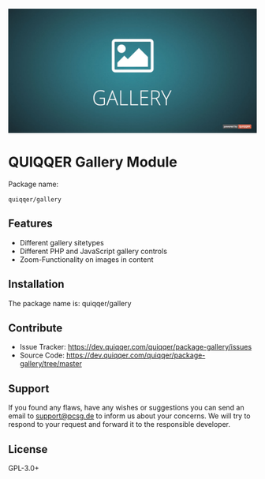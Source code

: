 ![QUIQQER Gallery](bin/images/Readme.jpg)

QUIQQER Gallery Module
========
Package name:

    quiqqer/gallery


Features
--------
- Different gallery sitetypes
- Different PHP and JavaScript gallery controls
- Zoom-Functionality on images in content

Installation
------------
The package name is: quiqqer/gallery


Contribute
----------
- Issue Tracker: https://dev.quiqqer.com/quiqqer/package-gallery/issues
- Source Code: https://dev.quiqqer.com/quiqqer/package-gallery/tree/master


Support
-------
If you found any flaws, have any wishes or suggestions you can send an email
to [support@pcsg.de](mailto:support@pcsg.de) to inform us about your concerns. 
We will try to respond to your request and forward it to the responsible developer.

License
-------
GPL-3.0+
